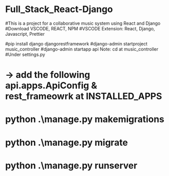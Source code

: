 # Full_Stack_React-Django

#This is a project for a collaborative music system using React and Django
#Download VSCODE, REACT, NPM
#VSCODE Extension: React, Django, Javascript, Prettier

#pip install django djangorestframework
#django-admin startproject music_controller
#django-admin startapp api       Note: cd at music_controller
#Under settings.py 
  # -> add the following api.apps.ApiConfig & rest_frameowrk at INSTALLED_APPS


# python .\manage.py makemigrations
# python .\manage.py migrate  

# python .\manage.py runserver
